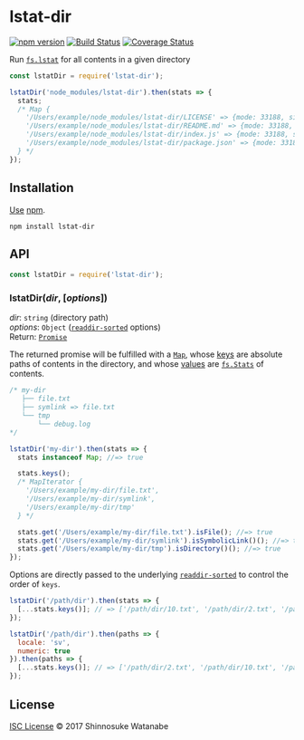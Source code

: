 # lstat-dir

[![npm version](https://img.shields.io/npm/v/lstat-dir.svg)](https://www.npmjs.com/package/lstat-dir)
[![Build Status](https://travis-ci.org/shinnn/lstat-dir.svg?branch=master)](https://travis-ci.org/shinnn/lstat-dir)
[![Coverage Status](https://img.shields.io/coveralls/shinnn/lstat-dir.svg)](https://coveralls.io/github/shinnn/lstat-dir?branch=master)

Run [`fs.lstat`](https://nodejs.org/api/fs.html#fs_fs_lstat_path_callback) for all contents in a given directory

```javascript
const lstatDir = require('lstat-dir');

lstatDir('node_modules/lstat-dir').then(stats => {
  stats;
  /* Map {
    '/Users/example/node_modules/lstat-dir/LICENSE' => {mode: 33188, size: 1086, ...},
    '/Users/example/node_modules/lstat-dir/README.md' => {mode: 33188, size: 2060, ...}
    '/Users/example/node_modules/lstat-dir/index.js' => {mode: 33188, size: 124, ...}
    '/Users/example/node_modules/lstat-dir/package.json' => {mode: 33188, size: 922, ...}
  } */
});
```

## Installation

[Use](https://docs.npmjs.com/cli/install) [npm](https://docs.npmjs.com/getting-started/what-is-npm).

```
npm install lstat-dir
```

## API

```javascript
const lstatDir = require('lstat-dir');
```

### lstatDir(*dir*, [*options*])

*dir*: `string` (directory path)  
*options*: `Object` ([`readdir-sorted`](https://github.com/shinnn/readdir-sorted) options)  
Return: [`Promise`](https://developer.mozilla.org/docs/Web/JavaScript/Reference/Global_Objects/Promise)

The returned promise will be fulfilled with a [`Map`](https://developer.mozilla.org/docs/Web/JavaScript/Reference/Global_Objects/Map), whose [keys](https://developer.mozilla.org/docs/Web/JavaScript/Reference/Global_Objects/Map/keys) are absolute paths of contents in the directory, and whose [values](https://developer.mozilla.org/docs/Web/JavaScript/Reference/Global_Objects/Map/values) are [`fs.Stats`](https://nodejs.org/api/fs.html#fs_class_fs_stats) of contents.

```javascript
/* my-dir
   ├── file.txt
   ├── symlink => file.txt
   └── tmp
       └── debug.log
*/

lstatDir('my-dir').then(stats => {
  stats instanceof Map; //=> true

  stats.keys();
  /* MapIterator {
    '/Users/example/my-dir/file.txt',
    '/Users/example/my-dir/symlink',
    '/Users/example/my-dir/tmp'
  } */

  stats.get('/Users/example/my-dir/file.txt').isFile(); //=> true
  stats.get('/Users/example/my-dir/symlink').isSymbolicLink()(); //=> true
  stats.get('/Users/example/my-dir/tmp').isDirectory()(); //=> true
});
```

Options are directly passed to the underlying [`readdir-sorted`](https://github.com/shinnn/readdir-sorted#readdirsortedpath--options) to control the order of `keys`.

```javascript
lstatDir('/path/dir').then(stats => {
  [...stats.keys()]; // => ['/path/dir/10.txt', '/path/dir/2.txt', '/path/dir/ä.txt', '/path/dir/z.txt']
});

lstatDir('/path/dir').then(paths => {
  locale: 'sv',
  numeric: true
}).then(paths => {
  [...stats.keys()]; // => ['/path/dir/2.txt', '/path/dir/10.txt', '/path/dir/z.txt', '/path/dir/ä.txt']
});
```

## License

[ISC License](./LICENSE) © 2017 Shinnosuke Watanabe
